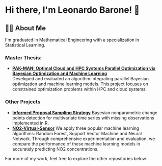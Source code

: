 # Hi there, I'm Leonardo Barone! 👋

## 👨‍💻 About Me
I'm graduated in Mathematical Engineering with a specialization in Statistical Learning.

### Master Thesis:
- **[PAK-MAN: Optimal Cloud and HPC Systems Parallel Optimization via Bayesian Optimization and Machine Learning](https://github.com/baroneleonardo/PAKMAN)**  
  Developed and evaluated an algorithm integrating parallel Bayesian optimization and machine learning models. This project focuses on constrained optimization problems within HPC and cloud systems.

### Other Projects
- **[Informed Proposal Sampling Strategy](https://github.com/baroneleonardo/Informed-proposal-sampling-strategy)**
  Bayesian nonparametric change points detection for multivariate time series with missing observations implemented in R.
- **[NO2-Virtual-Sensor](https://github.com/baroneleonardo/NO2-Virtual-Sensor)**
  We apply three popular machine learning algorithms: Random Forest, Support Vector Machine and Neural Network. Through comprehensive experimentation and evaluation, we compare the performance of these machine learning models in accurately predicting NO2 concentrations.
  
For more of my work, feel free to explore the other repositories below.
